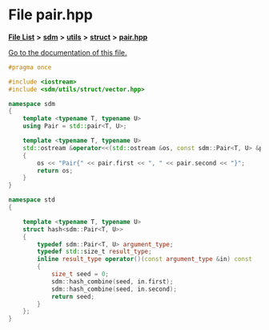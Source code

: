 
# File pair.hpp

[**File List**](files.md) **>** [**sdm**](dir_ae1b8d8c3d2627954ba53c22978558f0.md) **>** [**utils**](dir_d5f9b32a4b7e3085fe36bb5e85e812de.md) **>** [**struct**](dir_8910f640002ec96a2876ed8b2614abb5.md) **>** [**pair.hpp**](pair_8hpp.md)

[Go to the documentation of this file.](pair_8hpp.md) 


````cpp
#pragma once

#include <iostream>
#include <sdm/utils/struct/vector.hpp>

namespace sdm
{
    template <typename T, typename U>
    using Pair = std::pair<T, U>;

    template <typename T, typename U>
    std::ostream &operator<<(std::ostream &os, const sdm::Pair<T, U> &pair)
    {
        os << "Pair{" << pair.first << ", " << pair.second << "}";
        return os;
    }
}

namespace std
{

    template <typename T, typename U>
    struct hash<sdm::Pair<T, U>>
    {
        typedef sdm::Pair<T, U> argument_type;
        typedef std::size_t result_type;
        inline result_type operator()(const argument_type &in) const
        {
            size_t seed = 0;
            sdm::hash_combine(seed, in.first);
            sdm::hash_combine(seed, in.second);
            return seed;
        }
    };
}
````

